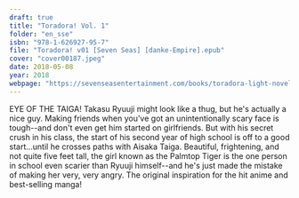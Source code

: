 ```yaml
---
draft: true
title: "Toradora! Vol. 1"
folder: "en_sse"
isbn: "978-1-626927-95-7"
file: "Toradora! v01 [Seven Seas] [danke-Empire].epub"
cover: "cover00187.jpeg"
date: 2018-05-08
year: 2018
webpage: "https://sevenseasentertainment.com/books/toradora-light-novel-vol-1/"
---
```


EYE OF THE TAIGA! Takasu Ryuuji might look like a thug, but he's actually a nice guy. Making friends when you've got an unintentionally scary face is tough--and don't even get him started on girlfriends. But with his secret crush in his class, the start of his second year of high school is off to a good start...until he crosses paths with Aisaka Taiga. Beautiful, frightening, and not quite five feet tall, the girl known as the Palmtop Tiger is the one person in school even scarier than Ryuuji himself--and he's just made the mistake of making her very, very angry. The original inspiration for the hit anime and best-selling manga!